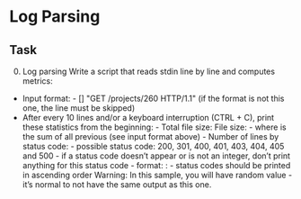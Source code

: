# Log Parsing

## Task

0. Log parsing
   Write a script that reads stdin line by line and computes metrics:

- Input format: <IP Address> - [<date>] "GET /projects/260 HTTP/1.1" <status code> <file size> (if the format is not this one, the line must be skipped)
- After every 10 lines and/or a keyboard interruption (CTRL + C), print these statistics from the beginning: - Total file size: File size: <total size> - where <total size> is the sum of all previous <file size> (see input format above) - Number of lines by status code: - possible status code: 200, 301, 400, 401, 403, 404, 405 and 500 - if a status code doesn’t appear or is not an integer, don’t print anything for this status code - format: <status code>: <number> - status codes should be printed in ascending order
  Warning: In this sample, you will have random value - it’s normal to not have the same output as this one.
